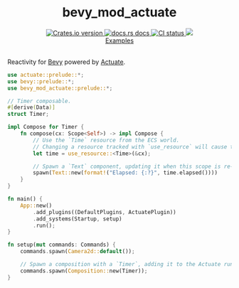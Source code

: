<div align="center">
  <h1>bevy_mod_actuate</h1>
  <a href="https://crates.io/crates/bevy_mod_actuate">
    <img src="https://img.shields.io/crates/v/bevy_mod_actuate?style=flat-square"
    alt="Crates.io version" />
  </a>
  <a href="https://docs.rs/bevy_mod_actuate">
    <img src="https://img.shields.io/badge/docs-latest-blue.svg?style=flat-square"
      alt="docs.rs docs" />
  </a>
   <a href="https://github.com/actuate-rs/bevy_mod_actuate/actions">
    <img src="https://github.com/actuate-rs/bevy_mod_actuate/actions/workflows/ci.yml/badge.svg"
      alt="CI status" />
  </a>
  <a href="https://discord.gg/AbyAdew3">
    <img src="https://img.shields.io/discord/1306713440873877576.svg?label=&logo=discord&logoColor=ffffff&color=7389D8&labelColor=6A7EC2" />
</div>

<div align="center">
 <a href="https://github.com/actuate-rs/bevy_mod_actuate/tree/main/examples">Examples</a>
</div>

<br />

Reactivity for [Bevy](https://github.com/bevyengine/bevy) powered by [Actuate](https://github.com/actuate-rs/actuate).

```rs
use actuate::prelude::*;
use bevy::prelude::*;
use bevy_mod_actuate::prelude::*;

// Timer composable.
#[derive(Data)]
struct Timer;

impl Compose for Timer {
    fn compose(cx: Scope<Self>) -> impl Compose {
        // Use the `Time` resource from the ECS world.
        // Changing a resource tracked with `use_resource` will cause the composable to re-compose.
        let time = use_resource::<Time>(&cx);

        // Spawn a `Text` component, updating it when this scope is re-composed.
        spawn(Text::new(format!("Elapsed: {:?}", time.elapsed())))
    }
}

fn main() {
    App::new()
        .add_plugins((DefaultPlugins, ActuatePlugin))
        .add_systems(Startup, setup)
        .run();
}

fn setup(mut commands: Commands) {
    commands.spawn(Camera2d::default());

    // Spawn a composition with a `Timer`, adding it to the Actuate runtime.
    commands.spawn(Composition::new(Timer));
}
```
